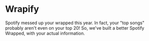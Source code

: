 # Wrapify

Spotify messed up your wrapped this year. In fact, your "top songs" probably aren't even on your top 20! So, we've built a better Spotify Wrapped, with your actual information.
